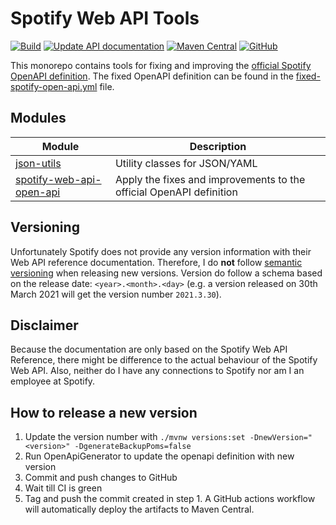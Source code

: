 # Spotify Web API Tools

[![Build](https://github.com/sonallux/spotify-web-api/workflows/Build/badge.svg)](https://github.com/sonallux/spotify-web-api/actions?query=workflow%3ABuild)
[![Update API documentation](https://github.com/sonallux/spotify-web-api/workflows/Update%20API%20documentation/badge.svg)](https://github.com/sonallux/spotify-web-api/actions?query=workflow%3A%22Update+API+documentation%22)
[![Maven Central](https://img.shields.io/maven-central/v/de.sonallux.spotify/spotify-web-api-parent.svg?label=Maven%20Central)](https://search.maven.org/artifact/de.sonallux.spotify/spotify-web-api-parent)
[![GitHub](https://img.shields.io/github/license/sonallux/spotify-web-api)](https://github.com/sonallux/spotify-web-api/blob/main/LICENSE)

This monorepo contains tools for fixing and improving the [official Spotify OpenAPI definition](https://developer.spotify.com/_data/documentation/web-api/reference/open-api-schema.yml). The fixed OpenAPI definition can be found in the [fixed-spotify-open-api.yml](fixed-spotify-open-api.yml) file.

## Modules

| Module                                                                             | Description                                                         |
|------------------------------------------------------------------------------------|---------------------------------------------------------------------|
| [json-utils](json-utils/README.md)                                                 | Utility classes for JSON/YAML                                       |
| [spotify-web-api-open-api](spotify-web-api-open-api/README.md)                     | Apply the fixes and improvements to the official OpenAPI definition |

## Versioning
Unfortunately Spotify does not provide any version information with their Web API reference documentation. Therefore, I do **not** follow [semantic versioning](https://semver.org) when releasing new versions. Version do follow a schema based on the release date: `<year>.<month>.<day>` (e.g. a version released on 30th March 2021 will get the version number `2021.3.30`).

## Disclaimer
Because the documentation are only based on the Spotify Web API Reference, there might be difference to the actual behaviour of the Spotify Web API. Also, neither do I have any connections to Spotify nor am I an employee at Spotify.

## How to release a new version
1. Update the version number with `./mvnw versions:set -DnewVersion="<version>" -DgenerateBackupPoms=false`
2. Run OpenApiGenerator to update the openapi definition with new version
3. Commit and push changes to GitHub
4. Wait till CI is green
5. Tag and push the commit created in step 1. A GitHub actions workflow will automatically deploy the artifacts to Maven Central.
